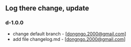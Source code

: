 ## Log there change, update 

### d-1.0.0 
- change default branch - [dongngo.2000@gmail.com]
- add file changelog.md - [dongngo.2000@gmail.com]